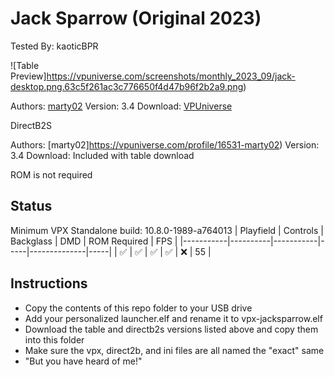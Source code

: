 # Jack Sparrow (Original 2023)
Tested By: kaoticBPR

![Table Preview]https://vpuniverse.com/screenshots/monthly_2023_09/jack-desktop.png.63c5f261ac3c776650f4d47b96f2b2a9.png)

Authors: [marty02](https://vpuniverse.com/profile/16531-marty02/)
Version: 3.4
Download: [VPUniverse](https://vpuniverse.com/files/file/15815-jack-sparrow/)

DirectB2S

Authors: [marty02]https://vpuniverse.com/profile/16531-marty02)
Version: 3.4
Download: Included with table download

ROM is not required 

## Status 

Minimum VPX Standalone build: 10.8.0-1989-a764013
| Playfield | Controls | Backglass | DMD | ROM Required | FPS | 
|-----------|----------|-----------|-----|--------------|-----|
| :white_check_mark: | :white_check_mark: | :white_check_mark: | :white_check_mark: | :x: | 55 |

## Instructions

- Copy the contents of this repo folder to your USB drive
- Add your personalized launcher.elf and rename it to vpx-jacksparrow.elf
- Download the table and directb2s versions listed above and copy them into this folder
- Make sure the vpx, direct2b, and ini files are all named the "exact" same
- "But you have heard of me!"

